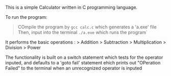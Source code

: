 This is a simple Calculator written in C programming language.

To run the program:
> COmpile the program by 
	```gcc calc.c```
	which generates a 'a.exe' file
> Then, input into the terminal
	```./a.exe```
	which runs the program`


It performs the basic operations :
	> Addition
	> Subtraction
	> Multiplication
	> Division
	> Power

The functionality is built on a switch statement which tests for the operator inputed, and defaults to a 'goto fail' statement ehich prints out "OPeration Failed" to the terminal when an unrecognized operator is inputed
